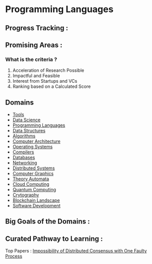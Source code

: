 # Programming Languages

## Progress Tracking :

## Promising Areas :

### What is the criteria ?

1. Acceleration of Research Possible
2. Impactful and Feasible
3. Interest from Startups and VCs
4. Ranking based on a Calculated Score

## Domains

* [Tools](https://github.com/Xapien-Labs/academy-wiki/tree/0c1dd96d6488e7edb4c2ba83455935023f511635/\_domains/\_eng/\_cs/\_domains/\_eng/\_cs/cs.md)
* [Data Science](https://github.com/Xapien-Labs/academy-wiki/tree/0c1dd96d6488e7edb4c2ba83455935023f511635/\_domains/\_eng/\_cs/\_domains/\_eng/\_cs/cs.md)
* [Programming Languages](https://github.com/Xapien-Labs/academy-wiki/tree/0c1dd96d6488e7edb4c2ba83455935023f511635/\_domains/\_eng/\_cs/\_domains/\_eng/\_cs/cs.md)
* [Data Structures](https://github.com/Xapien-Labs/academy-wiki/tree/0c1dd96d6488e7edb4c2ba83455935023f511635/\_domains/\_eng/\_cs/\_domains/\_eng/\_cs/cs.md)
* [Algorithms](https://github.com/Xapien-Labs/academy-wiki/tree/0c1dd96d6488e7edb4c2ba83455935023f511635/\_domains/\_eng/\_cs/\_domains/\_eng/\_cs/cs.md)
* [Computer Architecture](https://github.com/Xapien-Labs/academy-wiki/tree/0c1dd96d6488e7edb4c2ba83455935023f511635/\_domains/\_eng/\_cs/\_domains/\_eng/\_cs/cs.md)
* [Operating Systems](https://github.com/Xapien-Labs/academy-wiki/tree/0c1dd96d6488e7edb4c2ba83455935023f511635/\_domains/\_eng/\_cs/\_domains/\_eng/\_cs/cs.md)
* [Compilers](https://github.com/Xapien-Labs/academy-wiki/tree/0c1dd96d6488e7edb4c2ba83455935023f511635/\_domains/\_eng/\_cs/\_domains/\_eng/\_cs/cs.md)
* [Databases](https://github.com/Xapien-Labs/academy-wiki/tree/0c1dd96d6488e7edb4c2ba83455935023f511635/\_domains/\_eng/\_cs/\_domains/\_eng/\_cs/cs.md)
* [Networking](https://github.com/Xapien-Labs/academy-wiki/tree/0c1dd96d6488e7edb4c2ba83455935023f511635/\_domains/\_eng/\_cs/\_domains/\_eng/\_cs/cs.md)
* [Distributed Systems](https://github.com/Xapien-Labs/academy-wiki/tree/0c1dd96d6488e7edb4c2ba83455935023f511635/\_domains/\_eng/\_cs/\_domains/\_eng/\_cs/cs.md)
* [Computer Graphics](https://github.com/Xapien-Labs/academy-wiki/tree/0c1dd96d6488e7edb4c2ba83455935023f511635/\_domains/\_eng/\_cs/\_domains/\_eng/\_cs/cs.md)
* [Theory Automata](https://github.com/Xapien-Labs/academy-wiki/tree/0c1dd96d6488e7edb4c2ba83455935023f511635/\_domains/\_eng/\_cs/\_domains/\_eng/\_cs/cs.md)
* [Cloud Computing](https://github.com/Xapien-Labs/academy-wiki/tree/0c1dd96d6488e7edb4c2ba83455935023f511635/\_domains/\_eng/\_cs/\_domains/\_eng/\_cs/cs.md)
* [Quantum Computing](https://github.com/Xapien-Labs/academy-wiki/tree/0c1dd96d6488e7edb4c2ba83455935023f511635/\_domains/\_eng/\_cs/\_domains/\_eng/\_misc/misc.md)
* [Crytography](https://github.com/Xapien-Labs/academy-wiki/tree/0c1dd96d6488e7edb4c2ba83455935023f511635/\_domains/\_eng/\_cs/\_domains/\_eng/\_misc/misc.md)
* [Blockchain Landscape](https://github.com/Xapien-Labs/academy-wiki/tree/0c1dd96d6488e7edb4c2ba83455935023f511635/\_domains/\_eng/\_cs/\_domains/\_eng/\_misc/misc.md)
* [Software Development](https://github.com/Xapien-Labs/academy-wiki/tree/0c1dd96d6488e7edb4c2ba83455935023f511635/\_domains/\_eng/\_cs/\_domains/\_eng/\_misc/misc.md)

## Big Goals of the Domains :

## Curated Pathway to Learning :

Top Papers : [Impossibility of Distributed Consensus with One Faulty Process](https://groups.csail.mit.edu/tds/papers/Lynch/jacm85.pdf)
